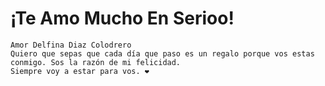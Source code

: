  <h1>¡Te Amo Mucho En Serioo!</h1>
    
    Amor Delfina Diaz Colodrero
    Quiero que sepas que cada día que paso es un regalo porque vos estas conmigo. Sos la razón de mi felicidad.
    Siempre voy a estar para vos. ❤️
